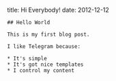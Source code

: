 title: Hi Everybody!
    date: 2012-12-12

    ## Hello World

    This is my first blog post.

    I like Telegram because:

    * It's simple
    * It's got nice templates
    * I control my content
